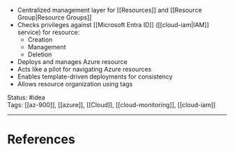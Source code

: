 - Centralized management layer for [[Resources]] and [[Resource Group|Resource Groups]]
- Checks privileges against [[Microsoft Entra ID]] ([[cloud-iam|IAM]] service) for resource:
	- Creation
	- Management
	- Deletion
- ﻿﻿Deploys and manages Azure resource
- ﻿﻿Acts like a pilot for navigating Azure resources
- ﻿﻿Enables template-driven deployments for consistency
- ﻿﻿Allows resource organization using tags

Status: #idea  
Tags: [[az-900]], [[azure]], [[Cloud]], [[cloud-monitoring]], [[cloud-iam]]

---
# References